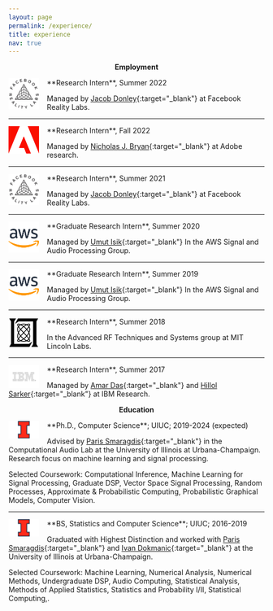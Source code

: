 ```yaml
---
layout: page
permalink: /experience/
title: experience
nav: true
---
```

<p align="center">
  <strong>Employment</strong>
</p>


<img src="/assets/img/experience/frl.png" alt="drawing" width="12%" align="left" style="padding-right: 3%"/>
**Research Intern**, Summer 2022

Managed by [Jacob Donley](https://scholar.google.com.au/citations?user=uBRc_BwAAAAJ&hl=en){:target="\_blank"} at Facebook Reality Labs.

---
<img src="/assets/img/experience/adobe.png" alt="drawing" width="12%" align="left" style="padding-right: 3%"/>
**Research Intern**, Fall 2022

Managed by [Nicholas J. Bryan](https://ccrma.stanford.edu/~njb/){:target="\_blank"} at Adobe research.


---
<img src="/assets/img/experience/frl.png" alt="drawing" width="12%" align="left" style="padding-right: 3%"/>
**Research Intern**, Summer 2021

Managed by [Jacob Donley](https://scholar.google.com.au/citations?user=uBRc_BwAAAAJ&hl=en){:target="\_blank"} at Facebook Reality Labs.


---
<img src="/assets/img/experience/aws.png" alt="drawing" width="12%" align="left" style="padding-right: 3%"/>
**Graduate Research Intern**, Summer 2020

Managed by [Umut Isik](https://www.math.uci.edu/~isik/index.html){:target="\_blank"} In the AWS Signal and Audio Processing Group.


---
<img src="/assets/img/experience/aws.png" alt="drawing" width="12%" align="left" style="padding-right: 3%"/>
**Graduate Research Intern**, Summer 2019

Managed by [Umut Isik](https://www.math.uci.edu/~isik/index.html){:target="\_blank"} In the AWS Signal and Audio Processing Group.


---
<img src="/assets/img/experience/mit_ll.png" alt="drawing" width="12%" align="left" style="padding-right: 3%"/>
**Research Intern**, Summer 2018

In the Advanced RF Techniques and Systems group at MIT Lincoln Labs.


---
<img src="/assets/img/experience/ibm.png" alt="drawing" width="12%" align="left" style="padding-right: 3%"/>
**Research Intern**, Summer 2017

Managed by [Amar Das](https://scholar.google.com/citations?hl=en&user=wujnpI0AAAAJ&view_op=list_works){:target="\_blank"} and [Hillol Sarker](https://scholar.google.com/citations?user=Ayr8SpIAAAAJ&hl=en){:target="\_blank"} at IBM Research.



<p align="center">
  <strong>Education</strong>
</p>

<img src="/assets/img/experience/uiuc.png" alt="drawing" width="12%" align="left" style="padding-right: 3%"/>
**Ph.D., Computer Science**; UIUC; 2019-2024 (expected)

Advised by [Paris Smaragdis](http://paris.cs.illinois.edu/){:target="\_blank"} in the Computational Audio Lab at the University of Illinois at Urbana-Champaign. Research focus on machine learning and signal processing.

Selected Coursework: Computational Inference, Machine Learning for Signal Processing, Graduate DSP, Vector Space Signal Processing, Random Processes, Approximate & Probabilistic Computing, Probabilistic Graphical Models, Computer Vision.


---
<img src="/assets/img/experience/uiuc.png" alt="drawing" width="12%" align="left" style="padding-right: 3%"/>
**BS, Statistics and Computer Science**; UIUC; 2016-2019

Graduated with Highest Distinction and worked with [Paris Smaragdis](http://paris.cs.illinois.edu/){:target="\_blank"} and [Ivan Dokmanic](http://dokmanic.ece.illinois.edu/){:target="\_blank"} at the University of Illinois at Urbana-Champaign.

Selected Coursework: Machine Learning, Numerical Analysis, Numerical Methods, Undergraduate DSP, Audio Computing, Statistical Analysis, Methods of Applied Statistics, Statistics and Probability I/II, Statistical Computing,.
